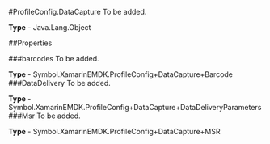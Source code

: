 #ProfileConfig.DataCapture
To be added.

**Type** - Java.Lang.Object

##Properties

###barcodes
To be added.

**Type** - Symbol.XamarinEMDK.ProfileConfig+DataCapture+Barcode
###DataDelivery
To be added.

**Type** - Symbol.XamarinEMDK.ProfileConfig+DataCapture+DataDeliveryParameters
###Msr
To be added.

**Type** - Symbol.XamarinEMDK.ProfileConfig+DataCapture+MSR


